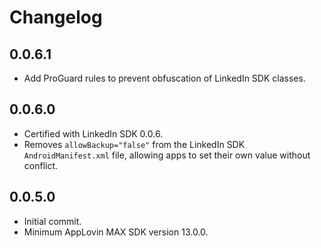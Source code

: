 # Changelog

## 0.0.6.1
* Add ProGuard rules to prevent obfuscation of LinkedIn SDK classes.

## 0.0.6.0
* Certified with LinkedIn SDK 0.0.6.
* Removes `allowBackup="false"` from the LinkedIn SDK `AndroidManifest.xml` file, allowing apps to set their own value without conflict.

## 0.0.5.0
* Initial commit.
* Minimum AppLovin MAX SDK version 13.0.0.
